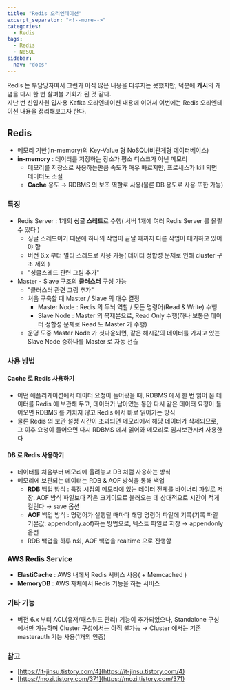 ```yaml
---
title: "Redis 오리엔테이션"
excerpt_separator: "<!--more-->"
categories:
  - Redis
tags:
  - Redis
  - NoSQL
sidebar:
  nav: "docs"
---
```

Redis 는 부담당자여서 그런가 아직 많은 내용을 다루지는 못했지만, 덕분에 **캐시**의 개념을 다시 한 번 살펴볼 기회가 된 것 같다.  
지난 번 신입사원 입사용 Kafka 오리엔테이션 내용에 이어서 이번에는 Redis 오리엔테이션 내용을 정리해보고자 한다.

## Redis

- 메모리 기반(in-memory)의 Key-Value 형 NoSQL(비관계형 데이터베이스)
- **in-memory** : 데이터를 저장하는 장소가 평소 디스크가 아닌 메모리
    - 메모리를 저장소로 사용하는만큼 속도가 매우 빠르지만, 프로세스가 kill 되면 데이터도 소실
    - **Cache** 용도 → RDBMS 의 보조 역할로 사용(물론 DB 용도로 사용 또한 가능)

### 특징

- Redis Server : 1개의 **싱글 스레드**로 수행( 서버 1개에 여러 Redis Server 를 올릴 수 있다 )
    - 싱글 스레드이기 때문에 하나의 작업이 끝날 때까지 다른 작업이 대기하고 있어야 함
    - 버전 6.x 부터 멀티 스레드로 사용 가능( 데이터 정합성 문제로 인해 cluster 구조 제외 )
    - "싱글스레드 관련 그림 추가"
- Master - Slave 구조의 **클러스터** 구성 가능
    - "클러스터 관련 그림 추가"
    - 처음 구축할 때 Master / Slave 의 대수 결정
        - Master Node : Redis 의 두뇌 역할 / 모든 명령어(Read & Write) 수행
        - Slave Node : Master 의 복제본으로, Read Only 수행(하나 보통은 데이터 정합성 문제로 Read 도 Master 가 수행)
    - 운영 도중 Master Node 가 셧다운되면, 같은 해시값의 데이터를 가지고 있는 Slave Node 중하나를 Master 로 자동 선출

### 사용 방법

#### Cache 로 Redis 사용하기

- 어떤 애플리케이션에서 데이터 요청이 들어왔을 때, RDBMS 에서 한 번 읽어 온 데이터를 Redis 에 보관해 두고, 데이터가 남아있는 동안 다시 같은 데이터 요청이 들어오면 RDBMS 를 거치지 않고 Redis 에서 바로 읽어가는 방식
- 물론 Redis 의 보관 설정 시간이 초과되면 메모리에서 해당 데이터가 삭제되므로, 그 이후 요청이 들어오면 다시 RDBMS 에서 읽어와 메모리로 임시보관시켜 사용한다

#### DB 로 Redis 사용하기

- 데이터를 처음부터 메모리에 올려놓고 DB 처럼 사용하는 방식
- 메모리에 보관되는 데이터는 RDB &  AOF 방식을 통해 백업
    - **RDB** 백업 방식 : 특정 시점의 메모리에 있는 데이터 전체를 바이너리 파일로 저장. AOF 방식 파일보다 작은 크기이므로 불러오는 데 상대적으로 시간이 적게 걸린다 → save 옵션
    - **AOF** 백업 방식 : 명령어가 실행될 때마다 해당 명령어 파일에 기록(기록 파일 기본값: appendonly.aof)하는 방법으로, 텍스트 파일로 저장 → appendonly 옵션
    - RDB 백업을 하루 n회, AOF 백업을 realtime 으로 진행함

### AWS Redis Service

- **ElastiCache** : AWS 내에서 Redis 서비스 사용( + Memcached )
- **MemoryDB** : AWS 자체에서 Redis 기능을 하는 서비스

### 기타 기능

- 버전 6.x 부터 ACL(유저/패스워드 관리) 기능이 추가되었으나, Standalone 구성에서만 가능하며 Cluster 구성에서는 아직 불가능 → Cluster 에서는 기존 masterauth 기능 사용(1개의 인증)

### 참고

- [https://it-jinsu.tistory.com/4](https://it-jinsu.tistory.com/4)
- [https://mozi.tistory.com/371](https://mozi.tistory.com/371)
